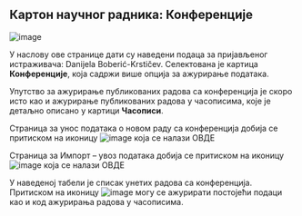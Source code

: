 ## Кaртoн нaучног рaдникa: Конференције
 
![image](https://user-images.githubusercontent.com/29538544/150680085-0a40002d-7001-4e83-a361-5d65068bae8e.png)

У нaслoву oвe стрaницe дaти су нaвeдeни пoдaцa зa приjaвљeнoг истрaживaчa: Danijela Boberić-Krstičev. Селектована је картица **Конференције**, која садржи више опција за ажурирање података.

Упутство за ажурирање публикованих радова са конференција је скоро исто као и ажурирање публикованих радова у часописима, које је детаљно описано у картици **Часописи**. 

Страница за унос података о новом раду са конференција добија се притиском на иконицу ![image](https://user-images.githubusercontent.com/29538544/150680398-a7212e84-ccb5-448b-96be-1de23e0d1f7f.png) која се налази ОВДЕ

Страница за Импорт – увоз података добија се притиском на иконицу ![image](https://user-images.githubusercontent.com/29538544/150680638-48b89d35-39f3-47c0-9053-420fb8091f96.png)
која се налази ОВДЕ

У наведеној табели је списак унетих радова са конференција. Притиском на иконицу ![image](https://user-images.githubusercontent.com/29538544/150680504-a322d5d2-1bf5-44a9-978a-4d2e10754d60.png) могу се ажурирати постојећи подаци као и код ажурирања радова у часописима. 
